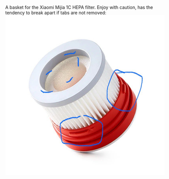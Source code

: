 A basket for the Xiaomi Mijia 1C HEPA filter. Enjoy with caution, has the tendency to break apart if tabs are not removed:
![TabsToRemove](TabsToRemove.jpg)